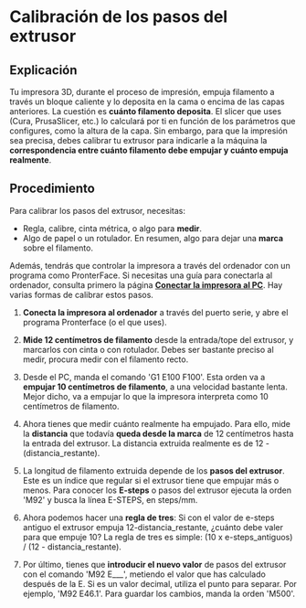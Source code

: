 
# Calibración de los pasos del extrusor

## Explicación

Tu impresora 3D, durante el proceso de impresión, empuja filamento a través un bloque caliente y lo deposita en la cama o encima de las capas anteriores. La cuestión es **cuánto filamento deposita**. El slicer que uses (Cura, PrusaSlicer, etc.) lo calculará por ti en función de los parámetros que configures, como la altura de la capa. Sin embargo, para que la impresión sea precisa, debes calibrar tu extrusor para indicarle a la máquina la **correspondencia entre cuánto filamento debe empujar y cuánto empuja realmente**.

## Procedimiento

Para calibrar los pasos del extrusor, necesitas:

- Regla, calibre, cinta métrica, o algo para **medir**.
- Algo de papel o un rotulador. En resumen, algo para dejar una **marca** sobre el filamento.

Además, tendrás que controlar la impresora a través del ordenador con un programa como PronterFace. Si necesitas una guía para conectarla al ordenador, consulta primero la página **[Conectar la impresora al PC](conectar-pc.md)**. Hay varias formas de calibrar estos pasos. 

1. **Conecta la impresora al ordenador** a través del puerto serie, y abre el programa Pronterface (o el que uses).

2. **Mide 12 centímetros de filamento** desde la entrada/tope del extrusor, y marcarlos con cinta o con rotulador. Debes ser bastante preciso al medir, procura medir con el filamento recto.

3. Desde el PC, manda el comando 'G1 E100 F100'. Esta orden va a **empujar 10 centímetros de filamento**, a una velocidad bastante lenta. Mejor dicho, va a empujar lo que la impresora interpreta como 10 centímetros de filamento.

4. Ahora tienes que medir cuánto realmente ha empujado. Para ello, mide la **distancia** que todavía **queda desde la marca** de 12 centímetros hasta la entrada del extrusor. La distancia extruida realmente es de 12 - (distancia_restante).

5. La longitud de filamento extruida depende de los **pasos del extrusor**. Este es un índice que regular si el extrusor tiene que empujar más o menos. Para conocer los **E-steps** o pasos del extrusor ejecuta la orden 'M92' y busca la línea E-STEPS, en steps/mm. 

6. Ahora podemos hacer una **regla de tres**: Si con el valor de e-steps antiguo el extrusor empuja 12-distancia_restante, ¿cuánto debe valer para que empuje 10? La regla de tres es simple: (10 x e-steps_antiguos) / (12 - distancia_restante).

7. Por último, tienes que **introducir el nuevo valor** de pasos del extrusor con el comando 'M92 E___', metiendo el valor que has calculado después de la E. Si es un valor decimal, utiliza el punto para separar. Por ejemplo, 'M92 E46.1'. Para guardar los cambios, manda la orden 'M500'.



